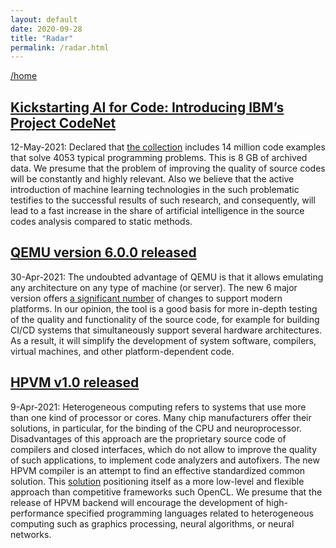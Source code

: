 ```yaml
---
layout: default
date: 2020-09-28
title: "Radar"
permalink: /radar.html
---
```


[/home](/)

## [Kickstarting AI for Code: Introducing IBM’s Project CodeNet](https://research.ibm.com/blog/codenet-ai-for-code)
12-May-2021:
Declared that [the collection](https://developer.ibm.com/technologies/artificial-intelligence/data/project-codenet/)
includes 14 million code examples that solve 4053 typical programming problems.
This is 8 GB of archived data.
We presume that the problem of improving the quality of source codes will be constantly and highly relevant.
Also we believe that the active introduction of machine learning technologies in the such problematic testifies
to the successful results of such research, and consequently, will lead to a fast increase in the share of
artificial intelligence in the source codes analysis compared to static methods.


## [QEMU version 6.0.0 released](https://www.bloomberg.com/news/articles/2021-04-28/google-is-saving-over-1-billion-a-year-by-working-from-home)

30-Apr-2021:
The undoubted advantage of QEMU is that it allows emulating any architecture on any type of machine
(or server). The new 6 major version offers [a significant number](https://wiki.qemu.org/ChangeLog/6.0) 
of changes to support modern platforms.
In our opinion, the tool is a good basis for more in-depth testing of the quality and functionality
of the source code, for example for building CI/CD systems that simultaneously support several hardware
architectures. As a result, it will simplify the development of system software, compilers,
virtual machines, and other platform-dependent code.


## [HPVM v1.0 released](https://lists.llvm.org/pipermail/llvm-dev/2021-April/149693.html)

9-Apr-2021: 
Heterogeneous computing refers to systems that use more than one 
kind of processor or cores.
Many chip manufacturers offer their solutions, in particular, for 
the binding of the CPU and neuroprocessor. Disadvantages of 
this approach are the proprietary source code of compilers and closed 
interfaces, which do not allow to improve the quality 
of such applications, to implement code analyzers and autofixers. 
The new HPVM compiler is an attempt to find an effective standardized common solution. 
This [solution](https://publish.illinois.edu/hpvm-project/) positioning itself 
as a more low-level and flexible approach than competitive frameworks such OpenCL.
We presume that the release of HPVM backend will encourage the development of
high-performance specified programming languages related to 
heterogeneous computing such as graphics processing, neural 
algorithms, or neural networks.
